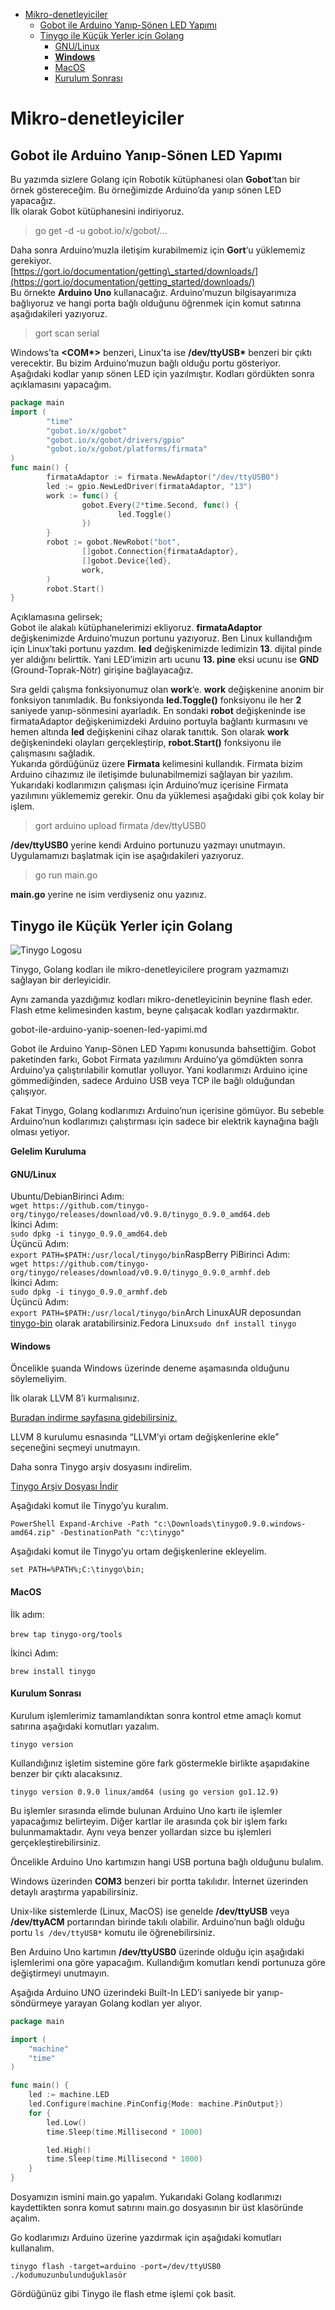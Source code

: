 - [Mikro-denetleyiciler](#mikro-denetleyiciler)
  - [Gobot ile Arduino Yanıp-Sönen LED Yapımı](#gobot-ile-arduino-yanıp-sönen-led-yapımı)
  - [Tinygo ile Küçük Yerler için Golang](#tinygo-ile-küçük-yerler-için-golang)
      - [GNU/Linux](#gnulinux)
      - [**Windows**](#windows)
      - [MacOS](#macos)
      - [Kurulum Sonrası](#kurulum-sonrası)

# Mikro-denetleyiciler

## Gobot ile Arduino Yanıp-Sönen LED Yapımı

Bu yazımda sizlere Golang için Robotik kütüphanesi olan **Gobot**‘tan bir örnek göstereceğim. Bu örneğimizde Arduino’da yanıp sönen LED yapacağız.  
İlk olarak Gobot kütüphanesini indiriyoruz.

> go get -d -u gobot.io/x/gobot/...

Daha sonra Arduino’muzla iletişim kurabilmemiz için **Gort**‘u yüklememiz gerekiyor.  
[https://gort.io/documentation/getting\_started/downloads/](https://gort.io/documentation/getting_started/downloads/)  
Bu örnekte **Arduino Uno** kullanacağız. Arduino’muzun bilgisayarımıza bağlıyoruz ve hangi porta bağlı olduğunu öğrenmek için komut satırına aşağıdakileri yazıyoruz.

> gort scan serial

Windows’ta **&lt;COM\*&gt;** benzeri, Linux’ta ise **/dev/ttyUSB\*** benzeri bir çıktı verecektir. Bu bizim Arduino’muzun bağlı olduğu portu gösteriyor.  
Aşağıdaki kodlar yanıp sönen LED için yazılmıştır. Kodları gördükten sonra açıklamasını yapacağım.

```go
package main
import (
        "time"
        "gobot.io/x/gobot"
        "gobot.io/x/gobot/drivers/gpio"
        "gobot.io/x/gobot/platforms/firmata"
)
func main() {
        firmataAdaptor := firmata.NewAdaptor("/dev/ttyUSB0")
        led := gpio.NewLedDriver(firmataAdaptor, "13")
        work := func() {
                gobot.Every(2*time.Second, func() {
                        led.Toggle()
                })
        }
        robot := gobot.NewRobot("bot",
                []gobot.Connection{firmataAdaptor},
                []gobot.Device{led},
                work,
        )
        robot.Start()
}
```

Açıklamasına gelirsek;  
Gobot ile alakalı kütüphanelerimizi ekliyoruz. **firmataAdaptor** değişkenimizde Arduino’muzun portunu yazıyoruz. Ben Linux kullandığım için Linux’taki portunu yazdım. **led** değişkenimizde ledimizin **13**. dijital pinde yer aldığını belirttik. Yani LED’imizin artı ucunu **13. pine** eksi ucunu ise **GND** \(Ground-Toprak-Nötr\) girişine bağlayacağız.

Sıra geldi çalışma fonksiyonumuz olan **work**‘e. **work** değişkenine anonim bir fonksiyon tanımladık. Bu fonksiyonda **led.Toggle\(\)** fonksiyonu ile her **2** saniyede yanıp-sönmesini ayarladık. En sondaki **robot** değişkeninde ise firmataAdaptor değişkenimizdeki Arduino portuyla bağlantı kurmasını ve hemen altında **led** değişkenini cihaz olarak tanıttık. Son olarak **work** değişkenindeki olayları gerçekleştirip, **robot.Start\(\)** fonksiyonu ile çalışmasını sağladık.  
Yukarıda gördüğünüz üzere **Firmata** kelimesini kullandık. Firmata bizim Arduino cihazımız ile iletişimde bulunabilmemizi sağlayan bir yazılım. Yukarıdaki kodlarımızın çalışması için Arduino’muz içerisine Firmata yazılımını yüklememiz gerekir. Onu da yüklemesi aşağıdaki gibi çok kolay bir işlem.

> gort arduino upload firmata /dev/ttyUSB0

**/dev/ttyUSB0** yerine kendi Arduino portunuzu yazmayı unutmayın.  
Uygulamamızı başlatmak için ise aşağıdakileri yazıyoruz.

> go run main.go

**main.go** yerine ne isim verdiyseniz onu yazınız.

## Tinygo ile Küçük Yerler için Golang

![Tinygo Logosu](./goruntuler/tinygo-logo.png)

Tinygo, Golang kodları ile mikro-denetleyicilere program yazmamızı sağlayan bir derleyicidir.

Aynı zamanda yazdığımız kodları mikro-denetleyicinin beynine flash eder. Flash etme kelimesinden kastım, beyne çalışacak kodları yazdırmaktır.

gobot-ile-arduino-yanip-soenen-led-yapimi.md

Gobot ile Arduino Yanıp-Sönen LED Yapımı konusunda bahsettiğim. Gobot paketinden farkı, Gobot Firmata yazılımını Arduino’ya gömdükten sonra Arduino’ya çalıştırılabilir komutlar yolluyor. Yani kodlarımızı Arduino içine gömmediğinden, sadece Arduino USB veya TCP ile bağlı olduğundan çalışıyor.

Fakat Tinygo, Golang kodlarımızı Arduino’nun içerisine gömüyor. Bu sebeble Arduino’nun kodlarımızı çalıştırması için sadece bir elektrik kaynağına bağlı olması yetiyor.

**Gelelim Kuruluma**

#### GNU/Linux

Ubuntu/DebianBirinci Adım:  
`wget https://github.com/tinygo-org/tinygo/releases/download/v0.9.0/tinygo_0.9.0_amd64.deb`  
İkinci Adım:  
`sudo dpkg -i tinygo_0.9.0_amd64.deb`  
Üçüncü Adım:  
`export PATH=$PATH:/usr/local/tinygo/bin`RaspBerry PiBirinci Adım:  
`wget https://github.com/tinygo-org/tinygo/releases/download/v0.9.0/tinygo_0.9.0_armhf.deb`  
İkinci Adım:  
`sudo dpkg -i tinygo_0.9.0_armhf.deb`  
Üçüncü Adım:  
`export PATH=$PATH:/usr/local/tinygo/bin`Arch LinuxAUR deposundan [tinygo-bin](https://aur.archlinux.org/packages/tinygo-bin/) olarak aratabilirsiniz.Fedora Linux`sudo dnf install tinygo`

#### **Windows**

Öncelikle şuanda Windows üzerinde deneme aşamasında olduğunu söylemeliyim.

İlk olarak LLVM 8’i kurmalısınız.

[Buradan indirme sayfasına gidebilirsiniz.](http://releases.llvm.org/download.html#8.0.1)

LLVM 8 kurulumu esnasında “LLVM’yi ortam değişkenlerine ekle” seçeneğini seçmeyi unutmayın.

Daha sonra Tinygo arşiv dosyasını indirelim.

[Tinygo Arşiv Dosyası İndir](https://github.com/tinygo-org/tinygo/releases/download/v0.9.0/tinygo0.9.0.windows-amd64.zip)

Aşağıdaki komut ile Tinygo’yu kuralım.

`PowerShell Expand-Archive -Path "c:\Downloads\tinygo0.9.0.windows-amd64.zip" -DestinationPath "c:\tinygo"`

Aşağıdaki komut ile Tinygo’yu ortam değişkenlerine ekleyelim.

`set PATH=%PATH%;C:\tinygo\bin;`

#### MacOS

İlk adım:

​`brew tap tinygo-org/tools`

İkinci Adım:

`brew install tinygo`

#### Kurulum Sonrası

Kurulum işlemlerimiz tamamlandıktan sonra kontrol etme amaçlı komut satırına aşağıdaki komutları yazalım.

`tinygo version`

Kullandığınız işletim sistemine göre fark göstermekle birlikte aşapıdakine benzer bir çıktı alacaksınız.

`tinygo version 0.9.0 linux/amd64 (using go version go1.12.9)`

Bu işlemler sırasında elimde bulunan Arduino Uno kartı ile işlemler yapacağımız belirteyim. Diğer kartlar ile arasında çok bir işlem farkı bulunmamaktadır. Aynı veya benzer yollardan sizce bu işlemleri gerçekleştirebilirsiniz.

Öncelikle Arduino Uno kartımızın hangi USB portuna bağlı olduğunu bulalım.

Windows üzerinden **COM3** benzeri bir portta takılıdır. İnternet üzerinden detaylı araştırma yapabilirsiniz.

Unix-like sistemlerde \(Linux, MacOS\) ise genelde **/dev/ttyUSB** veya **/dev/ttyACM** portarından birinde takılı olabilir. Arduino’nun bağlı olduğu portu `ls /dev/ttyUSB*` komutu ile öğrenebilirsiniz.

Ben Arduino Uno kartımın **/dev/ttyUSB0** üzerinde olduğu için aşağıdaki işlemlerimi ona göre yapacağım. Kullandığım komutları kendi portunuza göre değiştirmeyi unutmayın.

Aşağıda Arduino UNO üzerindeki Built-In LED’i saniyede bir yanıp-söndürmeye yarayan Golang kodları yer alıyor.

```go
package main

import (
	"machine"
	"time"
)

func main() {
	led := machine.LED
	led.Configure(machine.PinConfig{Mode: machine.PinOutput})
	for {
		led.Low()
		time.Sleep(time.Millisecond * 1000)

		led.High()
		time.Sleep(time.Millisecond * 1000)
	}
}
```

Dosyamızın ismini main.go yapalım. Yukarıdaki Golang kodlarımızı kaydettikten sonra komut satırını main.go dosyasının bir üst klasöründe açalım.

Go kodlarımızı Arduino üzerine yazdırmak için aşağıdaki komutları kullanalım.

`tinygo flash -target=arduino -port=/dev/ttyUSB0 ./kodumuzunbulunduğuklasör`

Gördüğünüz gibi Tinygo ile flash etme işlemi çok basit.

